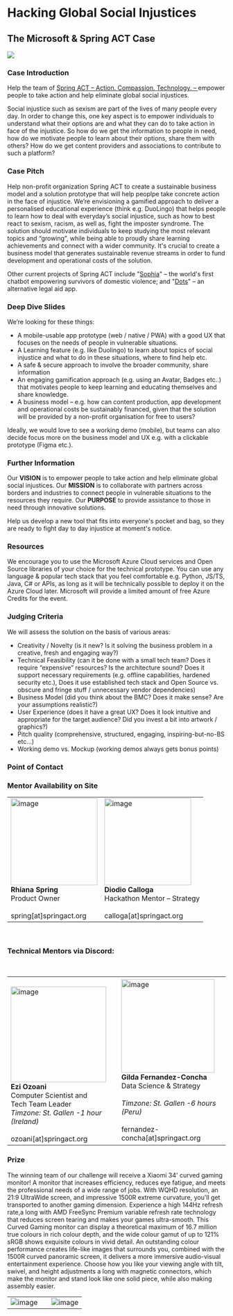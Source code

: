 # Hacking Global Social Injustices
<h2> The Microsoft & Spring ACT Case </h2>
<img src="https://user-images.githubusercontent.com/88054163/159171923-fc65b5cf-8c7d-47d6-8d97-91bb6091dfdf.png"> <br>

### Case Introduction
Help the team of <a href="https://springact.org"> Spring ACT – Action. Compassion. Technology. – </a> empower people to take action and help eliminate global social injustices.

Social injustice such as sexism are part of the lives of many people every day. In order to change this, one key aspect is to empower individuals to understand what their options are and what they can do to take action in face of the injustice. So how do we get the information to people in need, how do we motivate people to learn about their options, share them with others? How do we get content providers and associations to contribute to such a platform?


### Case Pitch
Help non-profit organization Spring ACT to create a sustainable business model and a solution prototype that will help peoplpe take concrete action in the face of injustice.
We’re envisioning a gamified approach to deliver a personalised educational experience (think e.g. DuoLingo) that helps people to learn how to deal with everyday’s social injustice, such as how to best react to sexism, racism, as well as, fight the imposter syndrome.
The solution should motivate individuals to keep studying the most relevant topics and “growing”, while being able to proudly share learning achievements and connect with a wider community.
It's crucial to create a business model that generates sustainable revenue streams in order to fund development and operational costs of the solution. 

Other current projects of Spring ACT include "[Sophia](https://springact.org/sophia-chatbot/)" – the world's first chatbot empowering survivors of domestic violence; and "[Dots](https://springact.org/dots-legal-aid-app/)" – an alternative legal aid app.
 
### Deep Dive Slides
We’re looking for these things: 
-	A mobile-usable app prototype (web / native / PWA) with a good UX that focuses on the needs of people in vulnerable situations. 
-	A Learning feature (e.g. like Duolingo) to learn about topics of social injustice and what to do in these situations, where to find help etc.
-	A safe & secure approach to involve the broader community, share information 
-	An engaging gamification approach (e.g. using an Avatar, Badges etc..) that motivates people to keep learning and educating themselves and share knowledge.
-	A business model – e.g. how can content production, app development and operational costs be sustainably financed, given that the solution will be provided by a non-profit organisation for free to users?

Ideally, we would love to see a working demo (mobile), but teams can also decide focus more on the business model and UX e.g. with a clickable prototype (Figma etc.).


### Further Information
Our **VISION** is to empower people to take action and help eliminate global social injustices.
Our **MISSION** is to collaborate with partners across borders and industries to connect people in vulnerable situations to the resources they require.
Our **PURPOSE** to provide assistance to those in need through innovative solutions. <br>

Help us develop a new tool that fits into everyone's pocket and bag, so they are ready to fight day to day injustice at moment's notice.

### Resources
We encourage you to use the Microsoft Azure Cloud services and Open Source libraries of your choice for the technical prototype. You can use any language & popular tech stack that you feel comfortable e.g. Python, JS/TS, Java, C# or APIs, as long as it will be technically possible to deploy it on the Azure Cloud later.
Microsoft will provide a limited amount of free Azure Credits for the event.


### Judging Criteria
We will assess the solution on the basis of various areas:

- Creativity / Novelty (is it new? Is it solving the business problem in a creative, fresh and engaging way?)
- Technical Feasibility (can it be done with a small tech team? Does it require “expensive” resources? Is the architecture sound? Does it support necessary requirements (e.g. offline capabilities, hardened security etc.), Does it use established tech stack and Open Source vs. obscure and fringe stuff / unnecessary vendor dependencies) 
- Business Model (did you think about the BMC? Does it make sense? Are your assumptions realistic?) 
- User Experience (does it have a great UX? Does it look intuitive and appropriate for the target audience? Did you invest a bit into artwork / graphics?)
- Pitch quality (comprehensive, structured, engaging, inspiring-but-no-BS  etc…)
- Working demo vs. Mockup (working demos always gets bonus points)

### Point of Contact



### Mentor Availability on Site
<table><tr><td>
  <img width="200" alt="image" src="https://user-images.githubusercontent.com/88054163/158151783-57c6ce27-9e39-4b8b-9969-9e9383b80e3a.png">
<br>
<b> Rhiana Spring</b><br>
Product Owner <br><br>
spring[at]springact.org
  </td>
  <td>

<img height="200" alt="image" src="https://user-images.githubusercontent.com/88054163/158150384-b3ebf466-0a53-42c9-aeee-c658e7e2ee7f.png">
<br><b> Diodio Calloga</b><br>
Hackathon Mentor – Strategy <br><br>
calloga[at]springact.org
  </td> </tr></table>
  <br>
  
### Technical Mentors via Discord:
<br>
<table border="0"><tr><td>
<br> <img height="220" alt="image" style="border:none" src="https://user-images.githubusercontent.com/88054163/159171575-5ce7bcfb-a669-4148-a450-e3ca205d9659.png">
<br><b>Ezi Ozoani</b> <br>
  Computer Scientist and <br>Tech Team Leader  <br>
    <i>  Timzone: St. Gallen -1 hour (Ireland) </i> 
  <br><br>
  ozoani[at]springact.org
  </td>
    <td center="top"> <img width="215" alt="image" src="https://user-images.githubusercontent.com/88054163/158151152-91ff23a0-f3e7-4d85-b538-01ad8dc96c9f.png">
   <br> <b> Gilda Fernandez-Concha </b><br>
Data Science & Strategy <br><br>
      <i>  Timzone: St. Gallen -6 hours (Peru) </i><br><br>
      fernandez-concha[at]springact.org
  </td></tr></table>
  
### Prize
The winning team of our challenge will receive a Xiaomi 34' curved gaming monitor! A monitor that increases efficiency, reduces eye fatigue, and meets the professional needs of a wide range of jobs. With WQHD resolution, an 21:9 UltraWide screen, and impressive 1500R extreme curvature, you'll get transported to another gaming dimension. Experience a high 144Hz refresh rate,a long with AMD FreeSync Premium variable refresh rate technology that reduces screen tearing and makes your games ultra-smooth. This Curved Gaming monitor can display a theoretical maximum of 16.7 million true colours in rich colour depth, and the wide colour gamut of up to 121% sRGB shows exquisite colours in vivid detail. An outstanding colour performance creates life-like images that surrounds you, combined with the 1500R curved panoramic screen, it delivers a more immersive audio-visual entertainment experience. Choose how you like your viewing angle with tilt, swivel, and height adjustments a long with magnetic connectors, which make the monitor and stand look like one solid piece, while also making assembly easier.

<table border-color="#ffffff"><tr><td>
  <img alt="image" src="https://user-images.githubusercontent.com/88054163/159170994-d9b838be-3745-46b4-8ce6-bd3f87ff53ad.png"><td><td>
<img alt="image" src="https://user-images.githubusercontent.com/88054163/159171187-ae5cd9d3-db87-492a-b712-573080f5b745.png"></td></tr></table>
